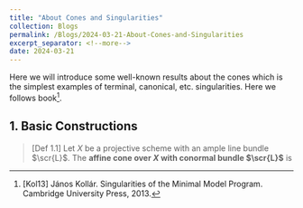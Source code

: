 ```yaml
---
title: "About Cones and Singularities"
collection: Blogs
permalink: /Blogs/2024-03-21-About-Cones-and-Singularities
excerpt_separator: <!--more-->
date: 2024-03-21
---
```

Here we will introduce some well-known results about the cones which is the simplest examples of terminal, canonical, etc. singularities.
Here we follows book[^1].
<!--more-->

## 1. Basic Constructions

> [Def 1.1] Let $X$ be a projective scheme with an ample line bundle $\scr{L}$. The **affine cone over $X$ with conormal bundle $\scr{L}$** is


[^1]: [Kol13] János Kollár. Singularities of the Minimal Model Program. Cambridge University Press, 2013.
